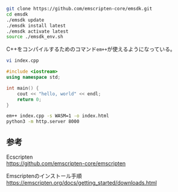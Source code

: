 ```bash
git clone https://github.com/emscripten-core/emsdk.git
cd emsdk
./emsdk update
./emsdk install latest
./emsdk activate latest
source ./emsdk_env.sh
```

C++をコンパイルするためのコマンド`em++`が使えるようになっている。

```bash
vi index.cpp
```

```c++
#include <iostream>
using namespace std;

int main() {
    cout << "hello, world" << endl;
    return 0;
}
```

```bash
em++ index.cpp -s WASM=1 -o index.html
python3 -m http.server 8000
```

## 参考

Ecscripten  
https://github.com/emscripten-core/emscripten

Emscriptenのインストール手順  
https://emscripten.org/docs/getting_started/downloads.html
